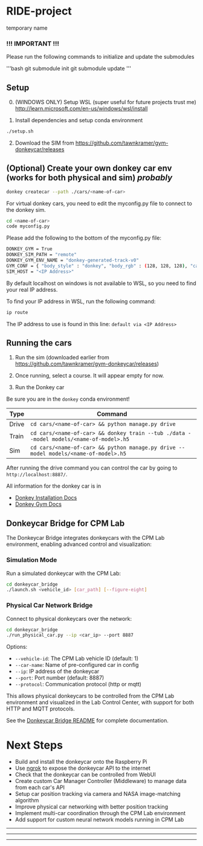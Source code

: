 # RIDE-project
temporary name

### !!! IMPORTANT !!!

Please run the following commands to initialize and update the submodules

'''bash
git submodule init
git submodule update
'''


## Setup

0. (WINDOWS ONLY) Setup WSL (super useful for future projects trust me)
http://learn.microsoft.com/en-us/windows/wsl/install

1. Install dependencies and setup conda environment

```bash
./setup.sh
```

2. Download the SIM from https://github.com/tawnkramer/gym-donkeycar/releases

## (Optional) Create your own donkey car env (works for both physical and sim) *probably*

```bash
donkey createcar --path ./cars/<name-of-car>
```

For virtual donkey cars, you need to edit the myconfig.py file to connect to the donkey sim.

```bash
cd <name-of-car>
code myconfig.py
```

Please add the following to the bottom of the myconfig.py file:

```bash
DONKEY_GYM = True
DONKEY_SIM_PATH = "remote" 
DONKEY_GYM_ENV_NAME = "donkey-generated-track-v0" 
GYM_CONF = { "body_style" : "donkey", "body_rgb" : (128, 128, 128), "car_name" : "<name-of-car>", "font_size" : 100}
SIM_HOST = "<IP Address>" 
```

By default localhost on windows is not available to WSL, so you need to find your real IP address.

To find your IP address in WSL, run the following command:

```bash
ip route
```

The IP address to use is found in this line: `default via <IP Address>`

## Running the cars

1. Run the sim (downloaded earlier from https://github.com/tawnkramer/gym-donkeycar/releases)

2. Once running, select a course. It will appear empty for now.

3. Run the Donkey car

Be sure you are in the `donkey` conda environment!

| Type | Command |
|------|---------|
| Drive | `cd cars/<name-of-car> && python manage.py drive` |
| Train | `cd cars/<name-of-car> && donkey train --tub ./data --model models/<name-of-model>.h5` |
| Sim | `cd cars/<name-of-car> && python manage.py drive --model models/<name-of-model>.h5` |

After running the drive command you can control the car by going to `http://localhost:8887/`.

All information for the donkey car is in 
- [Donkey Installation Docs](https://docs.donkeycar.com/guide/host_pc/setup_ubuntu/)
- [Donkey Gym Docs](https://docs.donkeycar.com/guide/deep_learning/simulator/)

## Donkeycar Bridge for CPM Lab

The Donkeycar Bridge integrates donkeycars with the CPM Lab environment, enabling advanced control and visualization:

### Simulation Mode

Run a simulated donkeycar with the CPM Lab:

```bash
cd donkeycar_bridge
./launch.sh <vehicle_id> [car_path] [--figure-eight]
```

### Physical Car Network Bridge

Connect to physical donkeycars over the network:

```bash
cd donkeycar_bridge
./run_physical_car.py --ip <car_ip> --port 8887
```

Options:
- `--vehicle-id`: The CPM Lab vehicle ID (default: 1)
- `--car-name`: Name of pre-configured car in config
- `--ip`: IP address of the donkeycar
- `--port`: Port number (default: 8887)
- `--protocol`: Communication protocol (http or mqtt)

This allows physical donkeycars to be controlled from the CPM Lab environment and visualized in the Lab Control Center, with support for both HTTP and MQTT protocols.

See the [Donkeycar Bridge README](./donkeycar_bridge/README.md) for complete documentation.

# Next Steps

- Build and install the donkeycar onto the Raspberry Pi
- Use [ngrok](https://ngrok.com/) to expose the donkeycar API to the internet
- Check that the donkeycar can be controlled from WebUI
- Create custom Car Manager Controller (Middleware) to manage data from each car's API
- Setup car position tracking via camera and NASA image-matching algorithm
- Improve physical car networking with better position tracking
- Implement multi-car coordination through the CPM Lab environment
- Add support for custom neural network models running in CPM Lab
---
---
---

